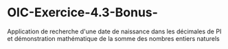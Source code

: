 # OIC-Exercice-4.3-Bonus-
Application de recherche d'une date de naissance dans les décimales de PI et démonstration mathématique de la somme des nombres entiers naturels

